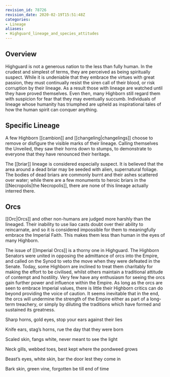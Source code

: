 ```yaml
---
revision_id: 78726
revision_date: 2020-02-19T15:51:48Z
categories:
- Lineage
aliases:
- Highguard_lineage_and_species_attitudes
---
```



## Overview
Highguard is not a generous nation to the less than fully human. In the crudest and simplest of terms, they are perceived as being spiritually suspect. While it is undeniable that they embrace the virtues with great passion, they must continually resist the siren call of their blood, or risk corruption by their lineage. As a result those with lineage are watched until they have proved themselves. Even then, many Highborn still regard them with suspicion for fear that they may eventually succumb. Individuals of lineage whose humanity has triumphed are upheld as inspirational tales of how the human spirit can conquer anything.
## Specific Lineage
A few Highborn [[cambion]] and [[changeling|changelings]] choose to remove or disfigure the visible marks of their lineage. Calling themselves the Unveiled, they saw their horns down to stumps, to demonstrate to everyone that they have renounced their heritage.

The [[briar]] lineage is considered especially suspect. It is believed that the area around a dead briar may be seeded with alien, supernatural foliage. The bodies of dead briars are commonly burnt and their ashes scattered over water; while there are a few monuments to heroic briars in the [[Necropolis|the Necropolis]], there are none of this lineage actually interred there.
## Orcs
[[Orc|Orcs]] and other non-humans are judged more harshly than the lineaged. Their inability to use liao casts doubt over their ability to reincarnate, and so it is considered impossible for them to meaningfully embrace the Imperial Faith. This makes them less than human in the eyes of many Highborn.

The issue of [[Imperial Orcs]] is a thorny one in Highguard. The Highborn Senators were united in opposing the admittance of orcs into the Empire, and called on the Synod to veto the move when they were defeated in the Senate. Today, some Highborn are inclined to treat them charitably for making the effort to be civilised, whilst others maintain a traditional attitude of contempt and hostility. Very few have any enthusiasm for seeing the orcs gain further power and influence within the Empire. As long as the orcs are seen to embrace Imperial values, there is little their Highborn critics can do beyond providing the voice of caution. It seems inevitable that in the end, the orcs will undermine the strength of the Empire either as part of a long-term treachery, or simply by diluting the traditions which have formed and sustained its greatness.



Sharp horns, gold eyes, stop your ears against their lies

Knife ears, stag’s horns, rue the day that they were born

Scaled skin, fangs white, never meant to see the light

Neck gills, webbed toes, best kept where the pondweed grows

Beast’s eyes, white skin, bar the door lest they come in

Bark skin, green vine, forgotten be till end of time



